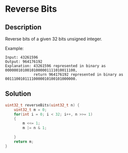 # Reverse Bits
## Description
Reverse bits of a given 32 bits unsigned integer.

Example:
```
Input: 43261596
Output: 964176192
Explanation: 43261596 represented in binary as 00000010100101000001111010011100, 
             return 964176192 represented in binary as 00111001011110000010100101000000.
```
## Solution
```c
uint32_t reverseBits(uint32_t n) {
    uint32_t m = 0;
    for(int i = 0; i < 32; i++, n >>= 1)
    {
        m <<= 1;
        m |= n & 1;
        
    }
    return m;
}
```
